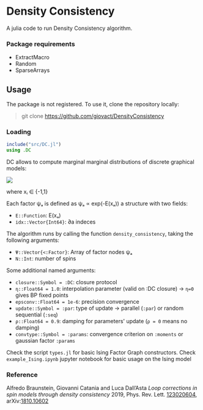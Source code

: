 # Density Consistency

A julia code to run Density Consistency algorithm.

### Package requirements
- ExtractMacro
- Random
- SparseArrays

## Usage
The package is not registered. To use it, clone the repository locally:
> git clone https://github.com/giovact/DensityConsistency

### Loading
```julia
include("src/DC.jl")
using .DC
```

DC allows to compute marginal marginal distributions of discrete graphical models:

<img src="https://render.githubusercontent.com/render/math?math=p\left(\boldsymbol{\sigma}\right) = \frac{1}{Z}\prod_{a}\psi_{a}\left(\boldsymbol{\sigma}_{a}\right)">

where xᵢ ∈ {-1,1}


Each factor ψₐ is defined as ψₐ ∝ exp(-E(xₐ))   a structure with two fields:
* `E::Function`: E(xₐ)
* `idx::Vector{Int64}`: ∂a indeces


The algorithm runs by calling the function ``density_consistency``, taking the following arguments:

* `Ψ::Vector{<:Factor}`: Array of factor nodes ψₐ
* `N::Int`: number of spins

Some additional named arguments:

* `closure::Symbol = :DC`: closure protocol
* `η::Float64 = 1.0`: interpolation parameter (valid on :DC closure) -> ``η=0`` gives BP fixed points
* `epsconv::Float64 = 1e-6`: precision convergence
* `update::Symbol = :par`: type of update -> parallel (`:par`) or random sequential (`:seq`)
* `ρ::Float64 = 0.9`: damping for parameters' update (`ρ = 0` means no damping)
* `convtype::Symbol = :params`: convergence criterion on `:moments` or  gaussian factor `:params`


Check the script `types.jl` for basic Ising Factor Graph constructors.
Check `example_Ising.ipynb` jupyter notebook for basic usage on the Ising model


### Reference
Alfredo Braunstein, Giovanni Catania and Luca Dall’Asta
*Loop corrections in spin models through density consistency*
2019, Phys. Rev. Lett. [123020604][papero], arXiv:[1810.10602][paperoarxiv]


[papero]: <https://journals.aps.org/prl/abstract/10.1103/PhysRevLett.123.020604>
[paperoarxiv]: <https://arxiv.org/abs/1810.10602>
[example_notebook]: <https://arxiv.org/abs/1810.10602>
